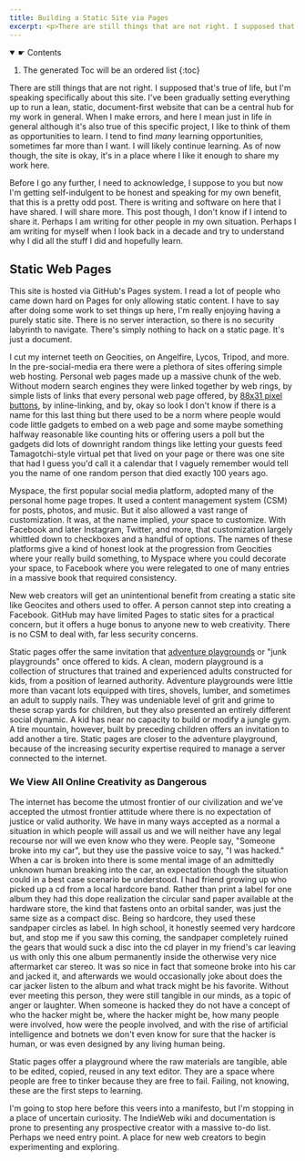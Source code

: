```yaml
---
title: Building a Static Site via Pages
excerpt: <p>There are still things that are not right. I supposed that's true of life, but I'm speaking specifically about this site. I've been gradually setting everything up to run a lean, static, document-first website that can be a central hub for my work in general. When I make errors, and here I mean just in life in general although it's also true of this specific project, I like to think of them as opportunities to learn. I tend to find <em>many</em> learning opportunities, sometimes far more than I want. I will likely continue learning. As of now though, the site is okay, it's in a place where I like it enough to share my work here.</p>
---
```


<nav>
<details open>
<summary>☛ Contents</summary>
	
<div markdown="1">
	
1. The generated Toc will be an ordered list
{:toc}
</div>
	
</details>
</nav>

There are still things that are not right. I supposed that's true of life, but I'm speaking specifically about this site. I've been gradually setting everything up to run a lean, static, document-first website that can be a central hub for my work in general. When I make errors, and here I mean just in life in general although it's also true of this specific project, I like to think of them as opportunities to learn. I tend to find _many_ learning opportunities, sometimes far more than I want. I will likely continue learning. As of now though, the site is okay, it's in a place where I like it enough to share my work here.

Before I go any further, I need to acknowledge, I suppose to you but now I'm getting self-indulgent to be honest and speaking for my own benefit, that this is a pretty odd post. There is writing and software on here that I have shared. I will share more. This post though, I don't know if I intend to share it. Perhaps I am writing for other people in my own situation. Perhaps I am writing for myself when I look back in a decade and try to understand why I did all the stuff I did and hopefully learn.

## Static Web Pages

This site is hosted via GitHub's Pages system. I read a lot of people who came down hard on Pages for only allowing static content. I have to say after doing some work to set things up here, I'm really enjoying having a purely static site. There is no server interaction, so there is no security labyrinth to navigate. There's simply nothing to hack on a static page. It's just a document.

I cut my internet teeth on Geocities, on Angelfire, Lycos, Tripod, and more. In the pre-social-media era there were a plethora of sites offering simple web hosting. Personal web pages made up a massive chunk of the web. Without modern search engines they were linked together by web rings, by simple lists of links that every personal web page offered, by [88x31 pixel buttons](https://neonaut.neocities.org/cyber/88x31.html), by inline-linking, and by, okay so look I don't know if there is a name for this last thing but there used to be a norm where people would code little gadgets to embed on a web page and some maybe something halfway reasonable like counting hits or offering users a poll but the gadgets did lots of downright random things like letting your guests feed Tamagotchi-style virtual pet that lived on your page or there was one site that had I guess you'd call it a calendar that I vaguely remember would tell you the name of one random person that died exactly 100 years ago.

Myspace, the first popular social media platform, adopted many of the personal home page tropes. It used a content management system (<abbr>CSM</abbr>) for posts, photos, and music. But it also allowed a vast range of customization. It was, at the name implied, _your_ space to customize. With Facebook and later Instagram, Twitter, and more, that customization largely whittled down to checkboxes and a handful of options. The names of these platforms give a kind of honest look at the progression from Geocities where your really build something, to Myspace where you could decorate your space, to Facebook where you were relegated to one of many entries in a massive book that required consistency.

New web creators will get an unintentional benefit from creating a static site like Geocites and others used to offer. A person cannot step into creating a Facebook. GitHub may have limited Pages to static sites for a practical concern, but it offers a huge bonus to anyone new to web creativity. There is no <abbr>CSM</abbr> to deal with, far less security concerns.

Static pages offer the same invitation that [adventure playgrounds](https://grist.org/cities/this-playground-encourages-kids-to-use-tools-get-dirty-and-let-their-imaginations-run-wild/) or "junk playgrounds" once offered to kids. A clean, modern playground is a collection of structures that trained and experienced adults constructed for kids, from a position of learned authority. Adventure playgrounds were little more than vacant lots equipped with tires, shovels, lumber, and sometimes an adult to supply nails. They was undeniable level of grit and grime to these scrap yards for children, but they also presented an entirely different social dynamic. A kid has near no capacity to build or modify a jungle gym. A tire mountain, however, built by preceding children offers an invitation to add another a tire. Static pages are closer to the adventure playground, because of the increasing security expertise required to manage a server connected to the internet. 

### We View All Online Creativity as Dangerous

The internet has become the utmost frontier of our civilization and we've accepted the utmost frontier attitude where there is no expectation of justice or valid authority. We have in many ways accepted as a normal a situation in which people will assail us and we will neither have any legal recourse nor will we even know who they were. People say, "Someone broke into my car", but they use the passive voice to say, "I was hacked." When a car is broken into there is some mental image of an admittedly unknown human breaking into the car, an expectation though the situation could in a best case scenario be understood. I had friend growing up who picked up a cd from a local hardcore band. Rather than print a label for one album they had this dope realization the circular sand paper available at the hardware store, the kind that fastens onto an orbital sander, was just the same size as a compact disc. Being so hardcore, they used these sandpaper circles as label. In high school, it honestly seemed very hardcore but, and stop me if you saw this coming, the sandpaper completely ruined the gears that would suck a disc into the cd player in my friend's car leaving us with only this one album permanently inside the otherwise very nice aftermarket car stereo. It was so nice in fact that someone broke into his car and jacked it, and afterwards we would occasionally joke about does the car jacker listen to the album and what track might be his favorite. Without ever meeting this person, they were still tangible in our minds, as a topic of anger or laughter. When someone is hacked they do not have a concept of who the hacker might be, where the hacker might be, how many people were involved, how were the people involved, and with the rise of artificial intelligence and botnets we don't even know for sure that the hacker is human, or was even designed by any living human being. 

Static pages offer a playground where the raw materials are tangible, able to be edited, copied, reused in any text editor. They are a space where people are free to tinker because they are free to fail. Failing, not knowing, these are the first steps to learning.

I'm going to stop here before this veers into a manifesto, but I'm stopping in a place of uncertain curiosity. The IndieWeb wiki and documentation is prone to presenting any prospective creator with a massive to-do list. Perhaps we need entry point. A place for new web creators to begin experimenting and exploring.

